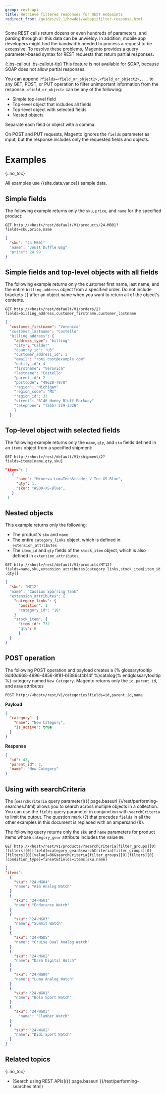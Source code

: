 ```yaml
---
group: rest-api
title: Retrieve filtered responses for REST endpoints
redirect_from: /guides/v2.1/howdoi/webapi/filter-response.html
---
```


Some REST calls return dozens or even hundreds of parameters, and parsing through all this data can be unwieldy. In addition, mobile app developers might find the bandwidth needed to process a request to be excessive. To resolve these problems, Magento provides a query parameter-based syntax for REST requests that return partial responses.

{:.bs-callout .bs-callout-tip}
This feature is not available for SOAP, because SOAP does not allow partial responses.

You can append `?fields=<field_or_object1>,<field_or_object2>,...` to any GET, POST, or PUT operation to filter unimportant information from the response. `<field_or_object>` can be any of the following:

* Simple top-level field
* Top-level object that includes all fields
* Top-level object with selected fields
* Nested objects

Separate each field or object with a comma.

On POST and PUT requests, Magento ignores the `fields` parameter as input, but the response includes only the requested fields and objects.

# Examples
{:.no_toc}

All examples use {{site.data.var.ce}} sample data.

## Simple fields

The following example returns only the `sku`, `price`, and `name` for the specified product:

`GET http://<host>/rest/default/V1/products/24-MB01?fields=sku,price,name`

```json
{
  "sku": "24-MB01"
  "name": "Joust Duffle Bag"
  "price": 24.99
}
```

## Simple fields and top-level objects with all fields

The following example returns only the customer first name, last name, and the entire `billing_address` object from a specified order. Do not include brackets `[]` after an object name when you want to return all of the object's contents.

`GET http://<host>/rest/default/V1/orders/2?fields=billing_address,customer_firstname,customer_lastname`

```json
{
  "customer_firstname": "Veronica"
  "customer_lastname": "Costello"
  "billing_address": {
    "address_type": "billing"
    "city": "Calder"
    "country_id": "US"
    "customer_address_id": 1
    "email": "roni_cost@example.com"
    "entity_id": 4
    "firstname": "Veronica"
    "lastname": "Costello"
    "parent_id": 2
    "postcode": "49628-7978"
    "region": "Michigan"
    "region_code": "MI"
    "region_id": 33
    "street": "6146 Honey Bluff Parkway"
    "telephone": "(555) 229-3326"
    }
  }
```

## Top-level object with selected fields

The following example returns only the `name`, `qty`, and `sku` fields defined in an `items` object from a specified shipment:

`GET http://<host>/rest/default/V1/shipment/2?fields=items[name,qty,sku]`

```json
"items": [
   {
     "name": "Minerva LumaTech&trade; V-Tee-XS-Blue",
     "qty": 1,
     "sku": "WS08-XS-Blue",
   }
 ]
```

## Nested objects

This example returns only the following:

* The product's `sku` and `name`
* The entire `category_links` object, which is defined in `extension_attributes`
* The `item_id` and `qty` fields of the `stock_item` object, which is also defined in `extension_attributes`

`GET http://<host>/rest/default/V1/products/MT12?fields=name,sku,extension_attributes[category_links,stock_item[item_id,qty]]`

```json
{
  "sku": "MT12"
  "name": "Cassius Sparring Tank"
  "extension_attributes": {
    "category_links": {
      "position": 1
      "category_id": "18"
    }
    "stock_item": {
      "item_id": 732
      "qty": 0
      }
  }
}
```

## POST operation

The following POST operation and payload creates a {% glossarytooltip 8d40d668-4996-4856-9f81-b1386cf4b14f %}catalog{% endglossarytooltip %} category named `New Category`. Magento returns only the `id`, `parent_id`, and `name` attributes

`POST http://<host>/rest/V1/categories?fields=id,parent_id,name`

**Payload**

```json
{
  "category": {
    "name": "New Category",
    "is_active": true
  }
}
```

**Response**

```json
{
  "id": 43,
  "parent_id": 2,
  "name": "New Category"
}
```

## Using with searchCriteria

The [`searchCriteria` query parameter]({{ page.baseurl }}/rest/performing-searches.html) allows you to search across multiple objects in a collection. You can use the `fields` query parameter in conjunction with `searchCriteria` to limit the output. The question mark (?) that precedes `fields` in all the other examples in this document is replaced with an ampersand (&amp;).

The following query returns only the `sku` and `name` parameters for product items whose `category_gear` attribute includes the value `86`.

`GET http://<host>/rest/V1/products/?searchCriteria[filter_groups][0][filters][0][field]=category_gear&searchCriteria[filter_groups][0][filters][0][value]=86&searchCriteria[filter_groups][0][filters][0][condition_type]=finset&fields=items[sku,name]`

```json
{
"items":
  {
    "sku": "24-MG04"
    "name": "Aim Analog Watch"
  }
  {
    "sku": "24-MG01"
    "name": "Endurance Watch"
  }
  {
    "sku": "24-MG03"
    "name": "Summit Watch"
  }
  {
    "sku": "24-MG05"
    "name": "Cruise Dual Analog Watch"
  }
  {
    "sku": "24-MG02"
    "name": "Dash Digital Watch"
  }
  {
    "sku": "24-WG09"
    "name": "Luma Analog Watch"
  }
  {
    "sku": "24-WG01"
    "name": "Bolo Sport Watch"
  }
  {
    "sku": "24-WG03"
      "name": "Clamber Watch"
  }
  {
    "sku": "24-WG02"
    "name": "Didi Sport Watch"
  }
}
```

## Related topics
{:.no_toc}
* [Search using REST APIs]({{ page.baseurl }}/rest/performing-searches.html)
